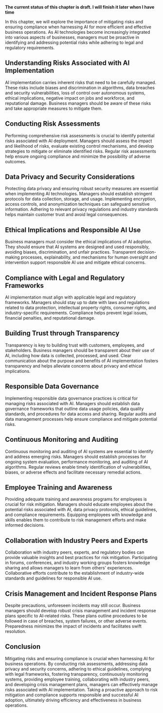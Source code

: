 **The current status of this chapter is draft. I will finish it later when I have time**

In this chapter, we will explore the importance of mitigating risks and ensuring compliance when harnessing AI for more efficient and effective business operations. As AI technologies become increasingly integrated into various aspects of businesses, managers must be proactive in identifying and addressing potential risks while adhering to legal and regulatory requirements.

Understanding Risks Associated with AI Implementation
-----------------------------------------------------

AI implementation carries inherent risks that need to be carefully managed. These risks include biases and discrimination in algorithms, data breaches and security vulnerabilities, loss of control over autonomous systems, ethical implications, negative impact on jobs and workforce, and reputational damage. Business managers should be aware of these risks and take appropriate measures to mitigate them.

Conducting Risk Assessments
---------------------------

Performing comprehensive risk assessments is crucial to identify potential risks associated with AI deployment. Managers should assess the impact and likelihood of risks, evaluate existing control mechanisms, and develop strategies to mitigate or eliminate identified risks. Regular risk assessments help ensure ongoing compliance and minimize the possibility of adverse outcomes.

Data Privacy and Security Considerations
----------------------------------------

Protecting data privacy and ensuring robust security measures are essential when implementing AI technologies. Managers should establish stringent protocols for data collection, storage, and usage. Implementing encryption, access controls, and anonymization techniques can safeguard sensitive information. Adhering to relevant privacy regulations and industry standards helps maintain customer trust and avoid legal consequences.

Ethical Implications and Responsible AI Use
-------------------------------------------

Business managers must consider the ethical implications of AI adoption. They should ensure that AI systems are designed and used responsibly, avoiding biases, discrimination, and unfair practices. Transparent decision-making processes, explainability, and mechanisms for human oversight and intervention support responsible AI use and mitigate ethical concerns.

Compliance with Legal and Regulatory Frameworks
-----------------------------------------------

AI implementation must align with applicable legal and regulatory frameworks. Managers should stay up to date with laws and regulations related to data protection, intellectual property rights, consumer rights, and industry-specific requirements. Compliance helps prevent legal issues, financial penalties, and reputational damage.

Building Trust through Transparency
-----------------------------------

Transparency is key to building trust with customers, employees, and stakeholders. Business managers should be transparent about their use of AI, including how data is collected, processed, and used. Clear communication about the purpose and benefits of AI implementation fosters transparency and helps alleviate concerns about privacy and ethical implications.

Responsible Data Governance
---------------------------

Implementing responsible data governance practices is critical for managing risks associated with AI. Managers should establish data governance frameworks that outline data usage policies, data quality standards, and procedures for data access and sharing. Regular audits and data management processes help ensure compliance and mitigate potential risks.

Continuous Monitoring and Auditing
----------------------------------

Continuous monitoring and auditing of AI systems are essential to identify and address emerging risks. Managers should establish processes for ongoing system evaluation, performance monitoring, and auditing of AI algorithms. Regular reviews enable timely identification of vulnerabilities, biases, or adverse effects and facilitate necessary remedial actions.

Employee Training and Awareness
-------------------------------

Providing adequate training and awareness programs for employees is crucial for risk mitigation. Managers should educate employees about the potential risks associated with AI, data privacy protocols, ethical guidelines, and compliance requirements. Equipping employees with knowledge and skills enables them to contribute to risk management efforts and make informed decisions.

Collaboration with Industry Peers and Experts
---------------------------------------------

Collaboration with industry peers, experts, and regulatory bodies can provide valuable insights and best practices for risk mitigation. Participating in forums, conferences, and industry working groups fosters knowledge sharing and allows managers to learn from others' experiences. Collaborative efforts contribute to the establishment of industry-wide standards and guidelines for responsible AI use.

Crisis Management and Incident Response Plans
---------------------------------------------

Despite precautions, unforeseen incidents may still occur. Business managers should develop robust crisis management and incident response plans specific to AI-related risks. These plans outline procedures to be followed in case of breaches, system failures, or other adverse events. Preparedness minimizes the impact of incidents and facilitates swift resolution.

Conclusion
----------

Mitigating risks and ensuring compliance is crucial when harnessing AI for business operations. By conducting risk assessments, addressing data privacy and security concerns, adhering to ethical guidelines, complying with legal frameworks, fostering transparency, continuously monitoring systems, providing employee training, collaborating with industry peers, and developing crisis management plans, managers can effectively manage risks associated with AI implementation. Taking a proactive approach to risk mitigation and compliance supports responsible and successful AI adoption, ultimately driving efficiency and effectiveness in business operations.
